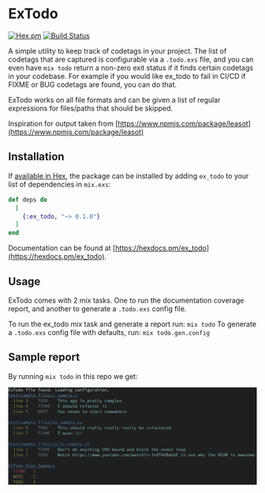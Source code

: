 # ExTodo

[![Hex.pm](https://img.shields.io/hexpm/v/ex_todo.svg)](http://hex.pm/packages/ex_todo) [![Build Status](https://travis-ci.org/akoutmos/ex_todo.svg?branch=master)](https://travis-ci.org/akoutmos/ex_todo)

A simple utility to keep track of codetags in your project. The list of codetags that are captured is configurable via a `.todo.exs` file, and you can even have `mix todo` return a non-zero exit status if it finds certain codetags in your codebase. For example if you would like ex_todo to fail in CI/CD if FIXME or BUG codetags are found, you can do that.

ExTodo works on all file formats and can be given a list of regular expressions for files/paths that should be skipped.

Inspiration for output taken from [https://www.npmjs.com/package/leasot](https://www.npmjs.com/package/leasot)

## Installation

If [available in Hex](https://hex.pm/docs/publish), the package can be installed
by adding `ex_todo` to your list of dependencies in `mix.exs`:

```elixir
def deps do
  [
    {:ex_todo, "~> 0.1.0"}
  ]
end
```

Documentation can be found at [https://hexdocs.pm/ex_todo](https://hexdocs.pm/ex_todo).

## Usage

ExTodo comes with 2 mix tasks. One to run the documentation coverage report, and another to generate a `.todo.exs` config file.

To run the ex_todo mix task and generate a report run: `mix todo`
To generate a `.todo.exs` config file with defaults, run: `mix todo.gen.config`

## Sample report

By running `mix todo` in this repo we get:

<img src="https://raw.githubusercontent.com/akoutmos/ex_todo/master/sample_output.jpg" alt="ExTodo">
